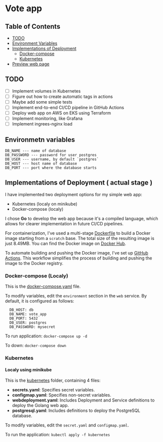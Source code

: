 # Vote app

## Table of Contents

- [TODO](#todo)
- [Environment Variables](#environment-variables)
- [Implementations of Deployment](#implementations-of-deployment)
  - [Docker-compose](#docker-compose)
  - [Kubernetes](#kubernetes)
- [Preview web page](#preview)

## TODO

- [ ] Implement volumes in Kubernetes
- [ ] Figure out how to create automatic tags in actions
- [ ] Maybe add some simple tests
- [ ] Implement end-to-end CI/CD pipeline in GitHub Actions
- [ ] Deploy web app on AWS on EKS using Terraform
- [ ] Implement monitoring, like Grafana
- [ ] Implement ingrees-nginx load

## Environmetn variables

    DB_NAME --- name of database
    DB_PASSWORD --- password for user postgres
    DB_USER --- username, by default `postgres`
    DB_HOST --- host name of database
    DB_PORT --- port where the database starts

## Implementations of Deployment ( actual stage )

I have implemented two deployment options for my simple web app:

- Kubernetes (localy on minikube)
- Docker-compose (localy)

I chose **Go** to develop the web app because it's a compiled language, which allows for clearer implementation in future CI/CD pipelines.

For containerization, I've used a multi-stage [Dockerfile](https://github.com/Mikitasz/Vote-app-DevOps-/blob/main/Dockerfile) to build a Docker image starting from a `scratch` base. The total size of the resulting image is just 8.49MB. You can find the Docker image on [Docker Hub](https://hub.docker.com/repository/docker/mikitasz/golang-vote-app/general).

To automate building and pushing the Docker image, I've set up [GitHub Actions](https://github.com/Mikitasz/Vote-app-DevOps-/blob/main/.github/workflows/publish.yaml). This workflow simplifies the process of building and pushing the image to the Docker registry.

### Docker-compose (Localy)

This is the [docker-compose.yaml](https://github.com/Mikitasz/Vote-app-DevOps-/blob/main/docker-compose.yaml) file.

To modify variables, edit the `environment` section in the `web` service. By default, it is configured as follows:

      DB_HOST: db
      DB_NAME: vote_app
      DB_PORT: 5432
      DB_USER: postgres
      DB_PASSWORD: mysecret

To run application:
`docker-compose up -d`

To down:
`docker-compose down`

### Kubernetes

#### Localy using minikube

This is the [kubernetes](https://github.com/Mikitasz/Vote-app-DevOps-/tree/main/kubernetes) folder, containing 4 files:

- **secrets.yaml**: Specifies secret variables.
- **configmap.yaml**: Specifies non-secret variables.
- **webdeployment.yaml**: Includes Deployment and Service definitions to deploy the Golang web app.
- **postgresql.yaml**: Includes definitions to deploy the PostgreSQL database.

To modify variables, edit the `secret.yaml` and `configmap.yaml`.

To run the application:
`kubectl apply -f kubernetes`
